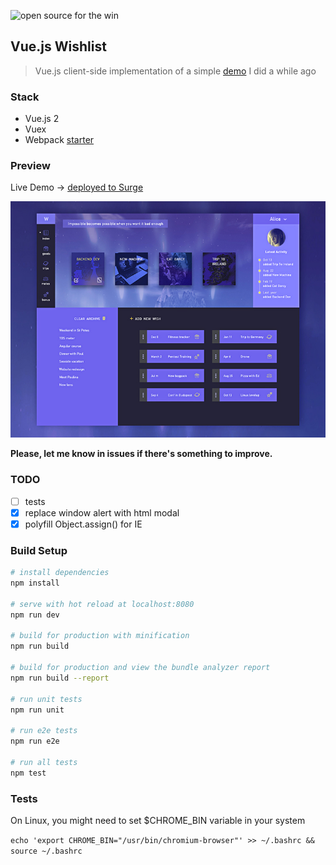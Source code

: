 ![open source for the win](https://kodeguild.com/shared/OpenSource4theWin.svg)

## Vue.js Wishlist

> Vue.js client-side implementation of a simple [demo](https://github.com/lostinlight/angular2-wishlist) I did a while ago

### Stack
- Vue.js 2
- Vuex
- Webpack [starter](https://vuejs-templates.github.io/webpack)

### Preview
Live Demo → [deployed to Surge](https://curved-wilderness.surge.sh)

![preview screen](preview.jpg?raw=true)

__Please, let me know in issues if there's something to improve.__

### TODO
- [ ] tests
- [x] replace window alert with html modal
- [x] polyfill Object.assign() for IE

### Build Setup

``` bash
# install dependencies
npm install

# serve with hot reload at localhost:8080
npm run dev

# build for production with minification
npm run build

# build for production and view the bundle analyzer report
npm run build --report

# run unit tests
npm run unit

# run e2e tests
npm run e2e

# run all tests
npm test
```

### Tests

On Linux, you might need to set $CHROME_BIN variable in your system

`echo 'export CHROME_BIN="/usr/bin/chromium-browser"' >> ~/.bashrc && source ~/.bashrc`
